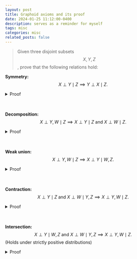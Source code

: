 ```yaml
---
layout: post
title: Graphoid axioms and its proof
date: 2024-01-25 11:12:00-0400
description: serves as a reminder for myself
tags: misc
categories: misc
related_posts: false
---
```


>Given three disjoint subsets $$X, Y, Z$$, prove that the following relations hold:



**Symmetry:** $$X \perp Y \mid Z  \implies Y \perp X \mid Z.$$

<details>
<summary>Proof</summary>
<br>
$$\begin{align} 
  X \perp Y \mid Z & \Leftrightarrow p(X, Y \mid Z)=p(X \mid Z) p(Y \mid Z) \\ & \Leftrightarrow p(Y \mid Z) p(X \mid Z)=p(Y, X \mid Z) \\ & \Leftrightarrow Y \perp X \mid Z 
\end{align}$$
</details>
<br>

<br>

**Decomposition:** $$X \perp Y, W \mid Z  \implies X \perp Y \mid Z \  \text{and} \ X \perp W \mid Z.$$

<details>
<summary>Proof</summary>
<br>
$$\begin{align} 
  X \perp Y, W \mid Z & \Leftrightarrow p(X, Y, W \mid Z)=p(X \mid Z) p(Y, W \mid Z) \\ & \Leftrightarrow p(W \mid X, Y, Z) p(X, Y \mid Z)=p(X \mid Z) p(W \mid Y, Z) p(Y \mid Z) \\ & \Rightarrow \sum_{w} p(W \mid X, Y, Z) p(X, Y \mid Z)=\sum_{w} p(W \mid Y, Z) p(X \mid Z) p(Y \mid Z) \\ & \Leftrightarrow p(X, Y \mid Z)=p(X \mid Z) p(Y \mid Z) \\ & \Leftrightarrow X \perp Y \mid Z 
  \end{align}$$
	similarly,
	$$\begin{align} 
  X \perp Y, W \mid Z & \Leftrightarrow p(X, Y, W \mid Z)=p(X \mid Z) p(Y, W \mid Z) \\ & \Leftrightarrow p(Y \mid X, W, Z) p(X, W \mid Z)=p(X \mid Z) p(W \mid Z) p(Y \mid W, Z) \\ &\Rightarrow \sum_{Y} p(Y \mid X, W, Z) p(X, W \mid Z)=\sum_{Y} p(X \mid Z) p(W \mid Z) p(Y \mid W, Z) \\ &\Leftrightarrow p(X, W \mid Z)=p(X \mid Z) p(W \mid Z)\\ & \Leftrightarrow X \perp W \mid Z 
  \end{align}$$
</details>
<br>

<br>

**Weak union:** $$X \perp Y, W \mid Z  \implies X \perp Y \mid W, Z. $$

<details>
<summary>Proof</summary>
<br>
$$\begin{align} 
  X \perp Y, W \mid Z & \Leftrightarrow p(X, Y, W \mid Z)=p(X \mid Z) p(Y, W \mid Z) \\ & \Leftrightarrow p(X, Y \mid W, Z) p(W \mid Z)=p(X \mid Z) p(Y \mid W, Z) p(W\mid Z) \\ & \Leftrightarrow p(X, Y \mid W, Z)=p(X \mid Z) p(Y \mid W, Z) \\ \text{Based on (ii)} & \Rightarrow p(X, Y \mid W, Z)=p(X \mid Z, W) p(Y \mid W, Z) \\ & \Leftrightarrow X \perp Y \mid W, Z 
  \end{align}$$
</details>
<br>

<br>

**Contraction:** $$X \perp Y \mid Z \  \text{and} \ X \perp W \mid Y, Z \implies X \perp Y, W \mid Z.$$

<details>
<summary>Proof</summary>
<br>
$$\begin{align}
	X \perp Y \mid Z \text { \& } X \perp W \mid Y, Z & \Leftrightarrow p(X, Y \mid Z)=p(X \mid Z) p(Y \mid Z)\\
	& \text{ \& } p(X, W \mid Y, Z)=p(X \mid Y, Z) p(W \mid Y, Z)\\ & \begin{aligned}
	    \Rightarrow p(X, Y, W \mid Z)&=p(X, W \mid Y, Z) P(Y \mid Z)\\ & =p(X \mid Y, Z) p(W \mid Y, Z) p(Y \mid Z)\\& =p(X \mid Z) p(W, Y|Z)
	\end{aligned}
	\\ & \Leftrightarrow X \perp W, Y \mid Z
	\end{align}
	$$
</details>
<br>

<br>

**Intersection:** $$X \perp Y \mid W, Z \  \text{and} \ X \perp W \mid Y, Z \implies X \perp Y, W \mid Z.$$  (Holds under strictly positive distributions)

<details>
<summary>Proof</summary>
<br>
$$
	\begin{align}
	X \perp W \mid Y, Z & \Leftrightarrow p(X, W \mid Y, Z)=p(X \mid Y, Z) p(W \mid Y, Z)\\ &
	\begin{align}
	\Rightarrow p(X, W, Y \mid Z)& =p(X \mid Y, Z) p(W \mid Y, Z) p(Y \mid Z)\\
	&=p(X\mid Y,Z)p(W,Y\mid Z) \overset{\Delta}{=} p(X\mid Z)p(W,Y\mid Z)\Rightarrow X \perp W, Y\mid Z
	\end{align}
	\end{align}
	$$
	the $\Delta$ holds since $$\begin{align}
	&p(X \mid W, Z, Y)=p(X \mid Y, Z)=p(X \mid W, Z)\\
	& \Leftrightarrow \frac{p(X, Y \mid Z)}{p(Y \mid Z)}=\frac{p(X, W \mid Z)}{p(W \mid Z)}\\
    & \Rightarrow \sum_W p(X, Y \mid Z)p(W \mid Z)=\sum_W p(X, W \mid Z)p(Y \mid Z)\\
	& \Leftrightarrow p(X, Y \mid Z)=p(X \mid Z) p(Y \mid Z)\\
	& \Leftrightarrow X \perp Y \mid Z
	\end{align}$$
</details>
